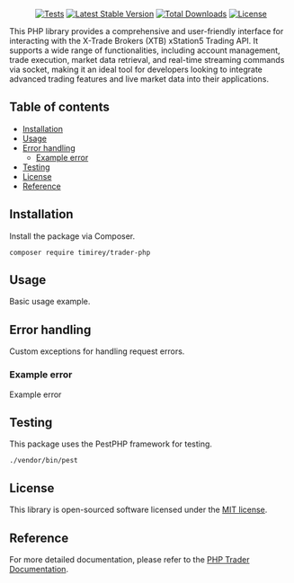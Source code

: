<p align="center">
<a href="https://github.com/timirey/trader-php/actions"><img src="https://github.com/timirey/trader-php/actions/workflows/tests.yml/badge.svg" alt="Tests"></a>
<a href="https://packagist.org/packages/timirey/trader-php"><img src="https://img.shields.io/packagist/v/timirey/trader-php" alt="Latest Stable Version"></a>
<a href="https://packagist.org/packages/timirey/trader-php"><img src="https://img.shields.io/packagist/dt/timirey/trader-php" alt="Total Downloads"></a>
<a href="https://packagist.org/packages/timirey/trader-php"><img src="https://img.shields.io/packagist/l/timirey/trader-php" alt="License"></a>
</p>

This PHP library provides a comprehensive and user-friendly interface for interacting with the X-Trade Brokers (XTB)
xStation5 Trading API. It supports a wide range of functionalities, including account management, trade execution,
market data retrieval, and real-time streaming commands via socket, making it an ideal tool for developers looking to
integrate advanced trading features and live market data into their applications.

## Table of contents

- [Installation](#installation)
- [Usage](#usage)
- [Error handling](#error-handling)
    - [Example error](#example-error)
- [Testing](#testing)
- [License](#license)
- [Reference](#reference)

## Installation

Install the package via Composer.

```SH
composer require timirey/trader-php
```

## Usage

Basic usage example.


## Error handling

Custom exceptions for handling request errors.

### Example error

Example error

## Testing

This package uses the PestPHP framework for testing.

```SH
./vendor/bin/pest
```

## License

This library is open-sourced software licensed under
the [MIT license](https://github.com/timirey/trader-php/blob/main/LICENSE.md).

## Reference

For more detailed documentation, please refer to
the [PHP Trader Documentation](https://www.php.net/manual/en/book.trader.php).
